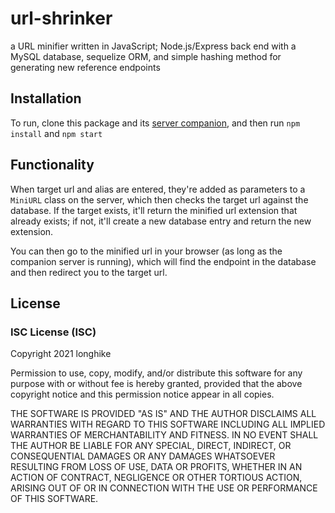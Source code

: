 # url-shrinker

a URL minifier written in JavaScript; Node.js/Express back end with a MySQL database, sequelize ORM, and simple hashing method for generating new reference endpoints

## Installation
To run, clone this package and its [server companion](https://github.com/longhike/url-shrinker-router), and then run ```npm install``` and ```npm start```

## Functionality
When target url and alias are entered, they're added as parameters to a ```MiniURL``` class on the server, which then checks the target url against the database. If the target exists, it'll return the minified url extension that already exists; if not, it'll create a new database entry and return the new extension.

You can then go to the minified url in your browser (as long as the companion server is running), which will find the endpoint in the database and then redirect you to the target url.

## License

### ISC License (ISC)
Copyright 2021 longhike

Permission to use, copy, modify, and/or distribute this software for any purpose with or without fee is hereby granted, provided that the above copyright notice and this permission notice appear in all copies.

THE SOFTWARE IS PROVIDED "AS IS" AND THE AUTHOR DISCLAIMS ALL WARRANTIES WITH REGARD TO THIS SOFTWARE INCLUDING ALL IMPLIED WARRANTIES OF MERCHANTABILITY AND FITNESS. IN NO EVENT SHALL THE AUTHOR BE LIABLE FOR ANY SPECIAL, DIRECT, INDIRECT, OR CONSEQUENTIAL DAMAGES OR ANY DAMAGES WHATSOEVER RESULTING FROM LOSS OF USE, DATA OR PROFITS, WHETHER IN AN ACTION OF CONTRACT, NEGLIGENCE OR OTHER TORTIOUS ACTION, ARISING OUT OF OR IN CONNECTION WITH THE USE OR PERFORMANCE OF THIS SOFTWARE.
